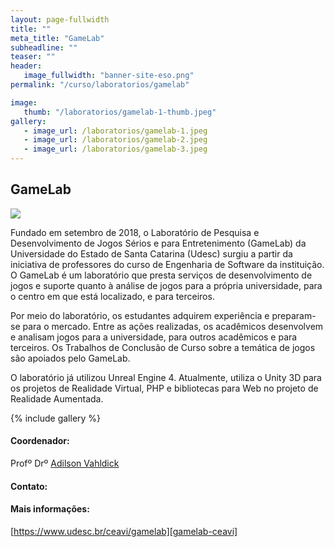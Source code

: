 ```yaml
---
layout: page-fullwidth
title: ""
meta_title: "GameLab"
subheadline: ""
teaser: ""
header:
   image_fullwidth: "banner-site-eso.png"
permalink: "/curso/laboratorios/gamelab"

image:
   thumb: "/laboratorios/gamelab-1-thumb.jpeg"
gallery: 
   - image_url: /laboratorios/gamelab-1.jpeg
   - image_url: /laboratorios/gamelab-2.jpeg
   - image_url: /laboratorios/gamelab-3.jpeg
---
```


## **GameLab**

<img class="img-responsive" src="{{site.urlimg}}/laboratorios/logo-gamelab.jpg"/>

Fundado em setembro de 2018, o Laboratório de Pesquisa e Desenvolvimento de Jogos Sérios e para Entretenimento (GameLab) da Universidade do Estado de Santa Catarina (Udesc) surgiu a partir da iniciativa de professores do curso de Engenharia de Software da instituição. O GameLab é um laboratório que presta serviços de desenvolvimento de jogos e suporte quanto à análise de jogos para a própria universidade, para o centro em que está localizado, e para terceiros.

Por meio do laboratório, os estudantes adquirem experiência e preparam-se para o mercado. Entre as ações realizadas, os acadêmicos desenvolvem e analisam jogos para a universidade, para outros acadêmicos e para terceiros. Os Trabalhos de Conclusão de Curso sobre a temática de jogos são apoiados pelo GameLab.

O laboratório já utilizou Unreal Engine 4. Atualmente, utiliza o Unity 3D para os projetos de Realidade Virtual, PHP e bibliotecas para Web no projeto de Realidade Aumentada.

{% include gallery %}

#### Coordenador:
Profº Drº [Adilson Vahldick][av]

#### Contato:


#### Mais informações:
[https://www.udesc.br/ceavi/gamelab][gamelab-ceavi]

[av]: https://buscatextual.cnpq.br/buscatextual/visualizacv.do?metodo=apresentar&id=K4711690P0
[gamelab-ceavi]: https://www.udesc.br/ceavi/gamelab